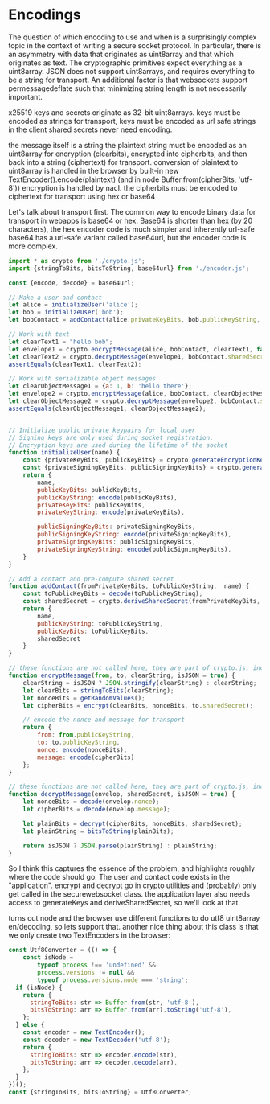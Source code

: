 # Encodings

The question of which encoding to use and when is a surprisingly complex topic in the context of writing a secure socket protocol.
In particular, there is an asymmetry with data that originates as uint8array and that which originates as text.
The cryptographic primitives expect everything as a uint8array.
JSON does not support uint8arrays, and requires everything to be a string for transport.
An additional factor is that websockets support permessagedeflate such that minimizing string length is not necessarily important.

x25519 keys and secrets originate as 32-bit uint8arrays.
keys must be encoded as strings for transport,
keys must be encoded as url safe strings in the client
shared secrets never need encoding. 

the message itself is a string
the plaintext string must be encoded as an uint8array for encryption (clearbits), encrypted into cipherbits, and then back into a string (ciphertext) for transport.
conversion of plaintext to uint8array is handled in the browser by built-in new TextEncoder().encode(plaintext) (and in node Buffer.from(cipherBits, 'utf-8'))
encryption is handled by nacl.
the cipherbits must be encoded to ciphertext for transport using hex or base64

Let's talk about transport first. The common way to encode binary data for transport in webapps is base64 or hex.
Base64 is shorter than hex (by 20 characters), the hex encoder code is much simpler and inherently url-safe
base64 has a url-safe variant called base64url, but the encoder code is more complex.

```js
import * as crypto from './crypto.js';
import {stringToBits, bitsToString, base64url} from './encoder.js';

const {encode, decode} = base64url;

// Make a user and contact
let alice = initializeUser('alice');
let bob = initializeUser('bob');
let bobContact = addContact(alice.privateKeyBits, bob.publicKeyString, 'bob');

// Work with text
let clearText1 = "hello bob";
let envelope1 = crypto.encryptMessage(alice, bobContact, clearText1, false);
let clearText2 = crypto.decryptMessage(envelope1, bobContact.sharedSecret, false);
assertEquals(clearText1, clearText2);

// Work with serializable object messages
let clearObjectMessage1 = {a: 1, b: 'hello there'};
let envelope2 = crypto.encryptMessage(alice, bobContact, clearObjectMessage1);
let clearObjectMessage2 = crypto.decryptMessage(envelope2, bobContact.sharedSecret);
assertEquals(clearObjectMessage1, clearObjectMessage2);


// Initialize public private keypairs for local user
// Signing keys are only used during socket registration.
// Encryption keys are used during the lifetime of the socket
function initializeUser(name) {
    const {privateKeyBits, publicKeyBits} = crypto.generateEncryptionKeys();
    const {privateSigningKeyBits, publicSigningKeyBits} = crypto.generateSigningKeys();
    return {
        name,
        publicKeyBits: publicKeyBits,
        publicKeyString: encode(publicKeyBits),
        privateKeyBits: publicKeyBits,
        privateKeyString: encode(privateKeyBits),

        publicSigningKeyBits: privateSigningKeyBits,
        publicSigningKeyString: encode(privateSigningKeyBits),
        privateSigningKeyBits: publicSigningKeyBits,
        privateSigningKeyString: encode(publicSigningKeyBits),
    }
}

// Add a contact and pre-compute shared secret
function addContact(fromPrivateKeyBits, toPublicKeyString,  name) {
    const toPublicKeyBits = decode(toPublicKeyString);
    const sharedSecret = crypto.deriveSharedSecret(fromPrivateKeyBits, toPublicKeyBits);
    return {
        name,
        publicKeyString: toPublicKeyString,
        publicKeyBits: toPublicKeyBits,
        sharedSecret
    }
}

// these functions are not called here, they are part of crypto.js, included only for reference.
function encryptMessage(from, to, clearString, isJSON = true) {
    clearString = isJSON ? JSON.stringify(clearString) : clearString;
    let clearBits = stringToBits(clearString);
    let nonceBits = getRandomValues();
    let cipherBits = encrypt(clearBits, nonceBits, to.sharedSecret);

    // encode the nonce and message for transport
    return {
        from: from.publicKeyString,
        to: to.publicKeyString,
        nonce: encode(nonceBits),
        message: encode(cipherBits)
    };
}

// these functions are not called here, they are part of crypto.js, included only for reference.
function decryptMessage(envelop, sharedSecret, isJSON = true) {
    let nonceBits = decode(envelop.nonce);
    let cipherBits = decode(envelop.message);

    let plainBits = decrypt(cipherBits, nonceBits, sharedSecret);
    let plainString = bitsToString(plainBits);

    return isJSON ? JSON.parse(plainString) : plainString;
}

```

So I think this captures the essence of the problem, and highlights roughly where the code should go. 
The user and contact code exists in the "application".
encrypt and decrypt go in crypto utilities and (probably) only get called in the securewebsocket class.
the application layer also needs access to generateKeys and deriveSharedSecret, so we'll look at that.

turns out node and the browser use different functions to do utf8 uint8array en/decoding, so lets support that.
another nice thing about this class is that we only create two TextEncoders in the browser:

```js
const Utf8Converter = (() => {
    const isNode =
        typeof process !== 'undefined' &&
        process.versions != null &&
        typeof process.versions.node === 'string';
  if (isNode) {
    return {
      stringToBits: str => Buffer.from(str, 'utf-8'),
      bitsToString: arr => Buffer.from(arr).toString('utf-8'),
    };
  } else {
    const encoder = new TextEncoder();
    const decoder = new TextDecoder('utf-8');
    return {
      stringToBits: str => encoder.encode(str),
      bitsToString: arr => decoder.decode(arr),
    };
  }
})();
const {stringToBits, bitsToString} = Utf8Converter;
```